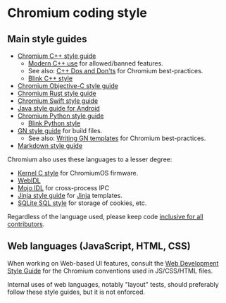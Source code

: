 # Chromium coding style

## Main style guides

*   [Chromium C++ style guide](c++/c++.md)
    *   [Modern C++ use](c++/c++-features.md) for allowed/banned features.
    *   See also: [C++ Dos and Don'ts](c++/c++-dos-and-donts.md) for Chromium
        best-practices.
    *   [Blink C++ style](c++/blink-c++.md)
*   [Chromium Objective-C style guide](objective-c/objective-c.md)
*   [Chromium Rust style guide](rust/rust.md)
*   [Chromium Swift style guide](swift/swift.md)
*   [Java style guide for Android](java/java.md)
*   [Chromium Python style guide](python/python.md)
    *   [Blink Python style](python/blink-python.md)
*   [GN style guide](https://gn.googlesource.com/gn/+/main/docs/style_guide.md)
    for build files.
    *   See also: [Writing GN templates](../build/docs/writing_gn_templates.md)
        for Chromium best-practices.
*   [Markdown style guide](markdown/markdown.md)

Chromium also uses these languages to a lesser degree:

*   [Kernel C style](https://www.kernel.org/doc/html/latest/process/coding-style.html)
    for ChromiumOS firmware.
*   [WebIDL](https://www.chromium.org/blink/webidl/#syntax)
*   [Mojo IDL](../docs/security/mojo.md) for cross-process IPC
*   [Jinja style guide](https://sites.google.com/a/chromium.org/dev/developers/jinja#TOC-Style)
    for [Jinja](https://sites.google.com/a/chromium.org/dev/developers/jinja)
    templates.
*   [SQLite SQL style](../sql/README.md#SQL-style) for storage of cookies, etc.

Regardless of the language used, please keep code
[inclusive for all contributors](inclusive_code.md).

## Web languages (JavaScript, HTML, CSS)

When working on Web-based UI features, consult the
[Web Development Style Guide](web/web.md) for the Chromium conventions used in
JS/CSS/HTML files.

Internal uses of web languages, notably "layout" tests, should preferably follow
these style guides, but it is not enforced.
